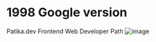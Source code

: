 # 1998 Google version
Patika.dev Frontend Web Developer Path
![image](https://user-images.githubusercontent.com/99492479/162831409-28fa4c3a-90d8-4647-92b1-f4e399f6f1c9.png)
